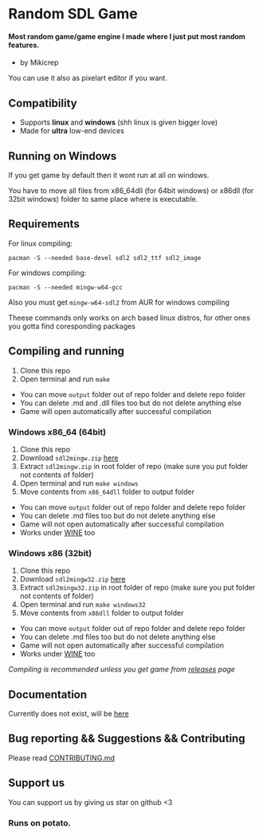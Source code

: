 # Random SDL Game
#### Most random game/game engine I made where I just put most random features.
- by Mikicrep

You can use it also as pixelart editor if you want.

## Compatibility
- Supports **linux** and **windows** (shh linux is given bigger love)
- Made for **ultra** low-end devices

## Running on Windows
If you get game by default then it wont run at all on windows.

You have to move all files from x86_64dll (for 64bit windows) or x86dll (for 32bit windows) folder to same place where is executable.

## Requirements
For linux compiling:

```pacman -S --needed base-devel sdl2 sdl2_ttf sdl2_image```

For windows compiling:

```pacman -S --needed mingw-w64-gcc```

Also you must get `mingw-w64-sdl2` from AUR for windows compiling

Theese commands only works on arch based linux distros, for other ones you gotta find coresponding packages

## Compiling and running
1. Clone this repo
2. Open terminal and run `make`
- You can move `output` folder out of repo folder and delete repo folder
- You can delete .md and .dll files too but do not delete anything else
- Game will open automatically after successful compilation
### Windows x86_64 (64bit)
1. Clone this repo
2. Download `sdl2mingw.zip` [here](https://drive.google.com/drive/folders/1uVe7oKMzCTTUeMJuHL7vqK0O2FK_pIPs?usp=drive_link)
3. Extract `sdl2mingw.zip` in root folder of repo (make sure you put folder not contents of folder)
4. Open terminal and run `make windows`
5. Move contents from `x86_64dll` folder to output folder
- You can move `output` folder out of repo folder and delete repo folder
- You can delete .md files too but do not delete anything else
- Game will not open automatically after successful compilation
- Works under [WINE](https://www.winehq.org/) too
### Windows x86 (32bit)
1. Clone this repo
2. Download `sdl2mingw32.zip` [here](https://drive.google.com/drive/folders/1uVe7oKMzCTTUeMJuHL7vqK0O2FK_pIPs?usp=drive_link)
3. Extract `sdl2mingw32.zip` in root folder of repo (make sure you put folder not contents of folder)
4. Open terminal and run `make windows32`
5. Move contents from `x86dll` folder to output folder
- You can move `output` folder out of repo folder and delete repo folder
- You can delete .md files too but do not delete anything else
- Game will not open automatically after successful compilation
- Works under [WINE](https://www.winehq.org/) too

*Compiling is recommended unless you get game from [releases](https://github.com/Mikicrepstudios/Random-SDL-Game/releases) page*

## Documentation
Currently does not exist, will be [here](https://github.com/Mikicrepstudios/Random-SDL-Game/tree/docs)

## Bug reporting && Suggestions && Contributing
Please read [CONTRIBUTING.md](https://github.com/Mikicrepstudios/Random-SDL-Game/blob/master/CONTRIBUTING.md)

## Support us
You can support us by giving us star on github <3

### Runs on potato.



